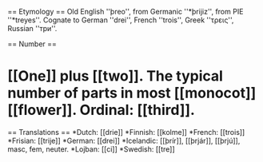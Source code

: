 == Etymology ==
Old English ''þreo'', from Germanic ''*þrijiz'', from PIE ''*treyes''. Cognate to German ''drei'', French ''trois'', Greek ''τρεις'', Russian ''три''.

== Number ==
# [[One]] plus [[two]]. The typical number of parts in most [[monocot]] [[flower]]. Ordinal: [[third]].

== Translations ==
*Dutch: [[drie]]
*Finnish: [[kolme]]
*French: [[trois]]
*Frisian: [[trije]]
*German: [[drei]]
*Icelandic: [[þrír]], [[þrjár]], [[þrjú]], masc, fem, neuter.
*Lojban: [[ci]]
*Swedish: [[tre]]
